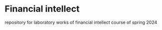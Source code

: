# Financial intellect

repository for laboratory works of financial intellect course of spring 2024
